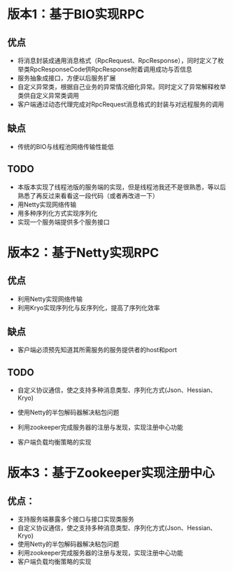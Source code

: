# 版本1：基于BIO实现RPC

## 优点

- 将消息封装成通用消息格式（RpcRequest、RpcResponse），同时定义了枚举类RpcResponseCode供RpcResponse附着调用成功与否信息
- 服务抽象成接口，方便以后服务扩展
- 自定义异常类，根据自己业务的异常情况细化异常。同时定义了异常解释枚举类供自定义异常类调用
- 客户端通过动态代理完成对RpcRequest消息格式的封装与对远程服务的调用

## 缺点

- 传统的BIO与线程池网络传输性能低

## TODO

- 本版本实现了线程池版的服务端的实现，但是线程池我还不是很熟悉，等以后熟悉了再反过来看看这一段代码（或者再改进一下）
- 用Netty实现网络传输
- 用多种序列化方式实现序列化
- 实现一个服务端提供多个服务接口

# 版本2：基于Netty实现RPC

## 优点

- 利用Netty实现网络传输
- 利用Kryo实现序列化与反序列化，提高了序列化效率

## 缺点

- 客户端必须预先知道其所需服务的服务提供者的host和port

## TODO

- 自定义协议通信，使之支持多种消息类型、序列化方式(Json、Hessian、Kryo)
- 使用Netty的半包解码器解决粘包问题

- 利用zookeeper完成服务器的注册与发现，实现注册中心功能
- 客户端负载均衡策略的实现

# 版本3：基于Zookeeper实现注册中心

## 优点：

- 支持服务端暴露多个接口与接口实现类服务
- 自定义协议通信，使之支持多种消息类型、序列化方式(Json、Hessian、Kryo)
- 使用Netty的半包解码器解决粘包问题
- 利用zookeeper完成服务器的注册与发现，实现注册中心功能
- 客户端负载均衡策略的实现



